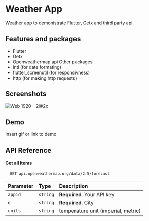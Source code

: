 
# Weather App

Weather app to demonistrate Flutter, Getx and third party api.


## Features and packages

- Flutter
- Getx
- Openweathermap api
Other packages
- intl (for date formating)
- flutter_screenutil (for responsivness)
- http (for making http requests)


## Screenshots

![Web 1920 – 2@2x](https://user-images.githubusercontent.com/78848952/212560708-1b30175c-c12f-44c1-92d5-72a38198d50b.jpg)


## Demo

Insert gif or link to demo


## API Reference

#### Get all items

```http
  GET api.openweathermap.org/data/2.5/forecast
```

| Parameter | Type     | Description                |
| :-------- | :------- | :------------------------- |
| `appid` | `string` | **Required**. Your API key |
| `q` | `string` | **Required**. City |
| `units` | `string` | temperature unit (imperial, metric) |

